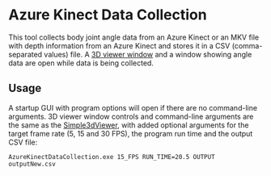 # Azure Kinect Data Collection

This tool collects body joint angle data from an Azure Kinect or an MKV file with depth information from an Azure Kinect and stores it in a CSV (comma-separated values) file. A [3D viewer window](https://github.com/microsoft/Azure-Kinect-Samples/tree/master/body-tracking-samples/simple_3d_viewer) and a window showing angle data are open while data is being collected.

## Usage

A startup GUI with program options will open if there are no command-line arguments. 3D viewer window controls and command-line arguments are the same as the [Simple3dViewer](https://github.com/microsoft/Azure-Kinect-Samples/blob/master/body-tracking-samples/simple_3d_viewer/README.md#usage-info), with added optional arguments for the target frame rate (5, 15 and 30 FPS), the program run time and the output CSV file:

    AzureKinectDataCollection.exe 15_FPS RUN_TIME=20.5 OUTPUT outputNew.csv